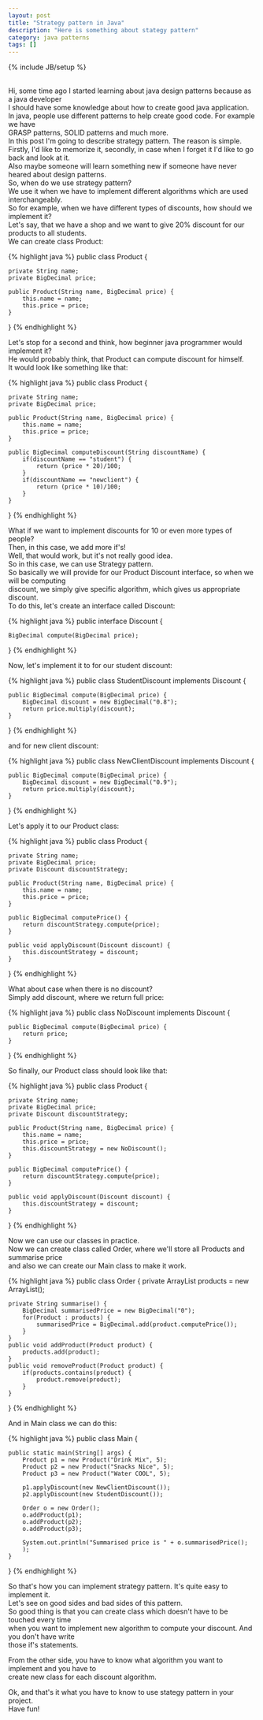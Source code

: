 ```yaml
---
layout: post
title: "Strategy pattern in Java"
description: "Here is something about stategy pattern"
category: java patterns
tags: []
---
```

{% include JB/setup %}

<br/>
Hi, some time ago I started learning about java design patterns because as a java developer<br/>
I should have some knowledge about how to create good java application.<br/>
In java, people use different patterns to help create good code. For example we have <br/>
GRASP patterns, SOLID patterns and much more.<br/>
In this post I'm going to describe strategy pattern. The reason is simple. <br/>
Firstly, I'd like to memorize it, secondly, in case when I forget it I'd like to go back and look at it.<br/>
Also maybe someone will learn something new if someone have never heared about design patterns.<br/>
So, when do we use strategy pattern?<br/>
We use it when we have to implement different algorithms which are used interchangeably.<br/>
So for example, when we have different types of discounts, how should we implement it?<br/>
Let's say, that we have a shop and we want to give 20% discount for our products to all students.<br/>
We can create class Product:<br/>

{% highlight java %}
public class Product {
	
	private String name;
	private BigDecimal price;

	public Product(String name, BigDecimal price) {
		this.name = name;
		this.price = price;
	}
}
{% endhighlight %} 

Let's stop for a second and think, how beginner java programmer would implement it?<br/>
He would probably think, that Product can compute discount for himself.<br/>
It would look like something like that:<br/>

{% highlight java %}
public class Product {
	
	private String name;
	private BigDecimal price;

	public Product(String name, BigDecimal price) {
		this.name = name;
		this.price = price;
	}
	
	public BigDecimal computeDiscount(String discountName) {
		if(discountName == "student") {
			return (price * 20)/100;
		}
		if(discountName == "newclient") {
			return (price * 10)/100;
		}
	}
}
{% endhighlight %} 

What if we want to implement discounts for 10 or even more types of people?<br/>
Then, in this case, we add more if's!<br/>
Well, that would work, but it's not really good idea.<br/>
So in this case, we can use Strategy pattern.<br/>
So basically we will provide for our Product Discount interface, so when we will be computing<br/>
discount, we simply give specific algorithm, which gives us appropriate discount.<br/>
To do this, let's create an interface called Discount:<br/>

{% highlight java %}
public interface Discount {
	
	BigDecimal compute(BigDecimal price);

}
{% endhighlight %} 
 
Now, let's implement it to for our student discount:<br/>

{% highlight java %}
public class StudentDiscount implements Discount {
	
	public BigDecimal compute(BigDecimal price) {
		BigDecimal discount = new BigDecimal("0.8");
		return price.multiply(discount);
	}
}
{% endhighlight %} 

and for new client discount:<br/>

{% highlight java %}
public class NewClientDiscount implements Discount {
	
	public BigDecimal compute(BigDecimal price) {
		BigDecimal discount = new BigDecimal("0.9");
		return price.multiply(discount);
	}
}
{% endhighlight %} 

Let's apply it to our Product class:<br/>

{% highlight java %}
public class Product {
	
	private String name;
	private BigDecimal price;
	private Discount discountStrategy;

	public Product(String name, BigDecimal price) {
		this.name = name;
		this.price = price;
	}
	
	public BigDecimal computePrice() {
		return discountStrategy.compute(price);
	}
	
	public void applyDiscount(Discount discount) {
		this.discountStrategy = discount;
	}
}
{% endhighlight %} 

What about case when there is no discount?<br/>
Simply add discount, where we return full price:<br/>

{% highlight java %}
public class NoDiscount implements Discount {
	
	public BigDecimal compute(BigDecimal price) {
		return price;
	}
}
{% endhighlight %} 

So finally, our Product class should look like that:<br/>

{% highlight java %}
public class Product {
	
	private String name;
	private BigDecimal price;
	private Discount discountStrategy;

	public Product(String name, BigDecimal price) {
		this.name = name;
		this.price = price;
		this.discountStrategy = new NoDiscount();
	}
	
	public BigDecimal computePrice() {
		return discountStrategy.compute(price);
	}
	
	public void applyDiscount(Discount discount) {
		this.discountStrategy = discount;
	}
}
{% endhighlight %} 

Now we can use our classes in practice. <br/>
Now we can create class called Order, where we'll store all Products and summarise price<br/>
and also we can create our Main class to make it work.<br/>

{% highlight java %}
public class Order {
	private ArrayList<Product> products = new ArrayList<Product>();

	private String summarise() {
		BigDecimal summarisedPrice = new BigDecimal("0");
		for(Product : products) {
			summarisedPrice = BigDecimal.add(product.computePrice());
		}
	}
	public void addProduct(Product product) {
		products.add(product);
	}
	public void removeProduct(Product product) {
		if(products.contains(product) {
			product.remove(product);
		}
	}
}
{% endhighlight %} 

And in Main class we can do this:<br/>

{% highlight java %}
public class Main {
	
	public static main(String[] args) {
		Product p1 = new Product("Drink Mix", 5);
		Product p2 = new Product("Snacks Nice", 5);
		Product p3 = new Product("Water COOL", 5);
		
		p1.applyDiscount(new NewClientDiscount());
		p2.applyDiscount(new StudentDiscount());
		
		Order o = new Order();
		o.addProduct(p1);
		o.addProduct(p2);
		o.addProduct(p3);
		
		System.out.println("Summarised price is " + o.summarisedPrice();
		);
	}
}
{% endhighlight %} 

So that's how you can implement strategy pattern. It's quite easy to implement it.<br/>
Let's see on good sides and bad sides of this pattern.<br/>
So good thing is that you can create class which doesn't have to be touched every time<br/>
when you want to implement new algorithm to compute your discount. And you don't have write<br/>
those if's statements.<br/>

From the other side, you have to know what algorithm you want to implement and you have to<br/>
create new class for each discount algorithm.<br/>

Ok, and that's it what you have to know to use stategy pattern in your project.<br/>
Have fun!<br/>